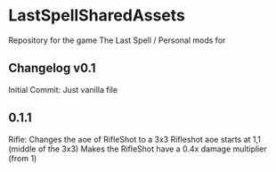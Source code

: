 # LastSpellSharedAssets
Repository for the game The Last Spell / Personal mods for

## Changelog v0.1
Initial Commit: Just vanilla file

## 0.1.1
Rifle:
    Changes the aoe of RifleShot to a 3x3
    Rifleshot aoe starts at 1,1 (middle of the 3x3)
    Makes the RifleShot have a 0.4x damage multiplier (from 1)